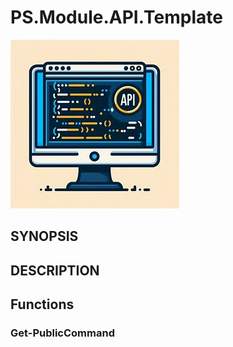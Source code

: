 # PS.Module.API.Template
![alt text](https://github.com/victorxz90044/PS.Module.API.Template/blob/main/PS.Module.API.Template/docs/OIG3.jpg)

## SYNOPSIS

## DESCRIPTION

## Functions 

### Get-PublicCommand 
